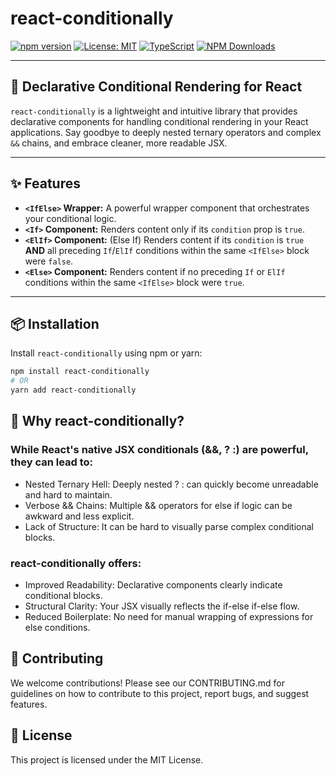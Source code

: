# react-conditionally

[![npm version](https://badge.fury.io/js/react-conditionally.svg)](https://www.npmjs.com/package/react-conditionally)
[![License: MIT](https://img.shields.io/badge/License-MIT-yellow.svg)](https://opensource.org/licenses/MIT)
[![TypeScript](https://img.shields.io/badge/--TypeScript-007ACC?logo=typescript&logoColor=white)](https://www.typescriptlang.org/)
[![NPM Downloads](https://img.shields.io/npm/dm/react-conditionally)](https://www.npmjs.com/package/react-conditionally)

---

## 🚀 Declarative Conditional Rendering for React

`react-conditionally` is a lightweight and intuitive library that provides declarative components for handling conditional rendering in your React applications. Say goodbye to deeply nested ternary operators and complex `&&` chains, and embrace cleaner, more readable JSX.

---

## ✨ Features

- **`<IfElse>` Wrapper:** A powerful wrapper component that orchestrates your conditional logic.
- **`<If>` Component:** Renders content only if its `condition` prop is `true`.
- **`<ElIf>` Component:** (Else If) Renders content if its `condition` is `true` **AND** all preceding `If`/`ElIf` conditions within the same `<IfElse>` block were `false`.
- **`<Else>` Component:** Renders content if no preceding `If` or `ElIf` conditions within the same `<IfElse>` block were `true`.

---

## 📦 Installation

Install `react-conditionally` using npm or yarn:

```bash
npm install react-conditionally
# OR
yarn add react-conditionally

```

## 🤔 Why react-conditionally?

### While React's native JSX conditionals (&&, ? :) are powerful, they can lead to:

- Nested Ternary Hell: Deeply nested ? : can quickly become unreadable and hard to maintain.
- Verbose && Chains: Multiple && operators for else if logic can be awkward and less explicit.
- Lack of Structure: It can be hard to visually parse complex conditional blocks.

### react-conditionally offers:

- Improved Readability: Declarative components clearly indicate conditional blocks.
- Structural Clarity: Your JSX visually reflects the if-else if-else flow.
- Reduced Boilerplate: No need for manual wrapping of expressions for else conditions.

## 🤝 Contributing

We welcome contributions! Please see our CONTRIBUTING.md for guidelines on how to contribute to this project, report bugs, and suggest features.

## 📄 License

This project is licensed under the MIT License.
